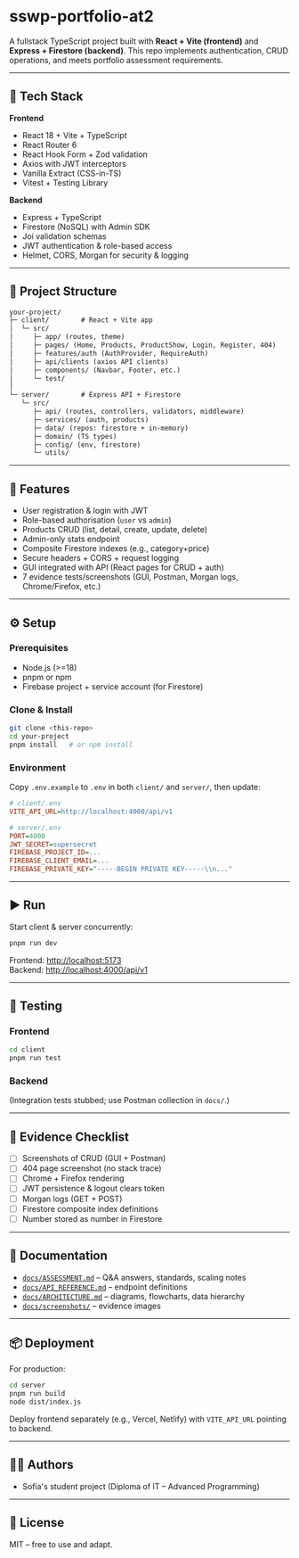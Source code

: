 # sswp-portfolio-at2


A fullstack TypeScript project built with **React + Vite (frontend)** and **Express + Firestore (backend)**. This repo implements authentication, CRUD operations, and meets portfolio assessment requirements.

---

## 🚀 Tech Stack

**Frontend**  
- React 18 + Vite + TypeScript  
- React Router 6  
- React Hook Form + Zod validation  
- Axios with JWT interceptors  
- Vanilla Extract (CSS-in-TS)  
- Vitest + Testing Library

**Backend**  
- Express + TypeScript  
- Firestore (NoSQL) with Admin SDK  
- Joi validation schemas  
- JWT authentication & role-based access  
- Helmet, CORS, Morgan for security & logging  

---

## 📂 Project Structure

```txt
your-project/
├─ client/        # React + Vite app
│  └─ src/
│     ├─ app/ (routes, theme)
│     ├─ pages/ (Home, Products, ProductShow, Login, Register, 404)
│     ├─ features/auth (AuthProvider, RequireAuth)
│     ├─ api/clients (axios API clients)
│     ├─ components/ (Navbar, Footer, etc.)
│     └─ test/
│
└─ server/        # Express API + Firestore
   └─ src/
      ├─ api/ (routes, controllers, validators, middleware)
      ├─ services/ (auth, products)
      ├─ data/ (repos: firestore + in-memory)
      ├─ domain/ (TS types)
      ├─ config/ (env, firestore)
      └─ utils/
```

---

## 🔑 Features
- User registration & login with JWT
- Role-based authorisation (`user` vs `admin`)
- Products CRUD (list, detail, create, update, delete)
- Admin-only stats endpoint
- Composite Firestore indexes (e.g., category+price)
- Secure headers + CORS + request logging
- GUI integrated with API (React pages for CRUD + auth)
- 7 evidence tests/screenshots (GUI, Postman, Morgan logs, Chrome/Firefox, etc.)

---

## ⚙️ Setup

### Prerequisites
- Node.js (>=18)
- pnpm or npm
- Firebase project + service account (for Firestore)

### Clone & Install
```bash
git clone <this-repo>
cd your-project
pnpm install   # or npm install
```

### Environment
Copy `.env.example` to `.env` in both `client/` and `server/`, then update:

```ini
# client/.env
VITE_API_URL=http://localhost:4000/api/v1

# server/.env
PORT=4000
JWT_SECRET=supersecret
FIREBASE_PROJECT_ID=...
FIREBASE_CLIENT_EMAIL=...
FIREBASE_PRIVATE_KEY="-----BEGIN PRIVATE KEY-----\\n..."
```

---

## ▶️ Run

Start client & server concurrently:
```bash
pnpm run dev
```

Frontend: <http://localhost:5173>  
Backend: <http://localhost:4000/api/v1>

---

## 🧪 Testing

### Frontend
```bash
cd client
pnpm run test
```

### Backend
(Integration tests stubbed; use Postman collection in `docs/`.)

---

## 📸 Evidence Checklist
- [ ] Screenshots of CRUD (GUI + Postman)
- [ ] 404 page screenshot (no stack trace)
- [ ] Chrome + Firefox rendering
- [ ] JWT persistence & logout clears token
- [ ] Morgan logs (GET + POST)
- [ ] Firestore composite index definitions
- [ ] Number stored as number in Firestore

---

## 📖 Documentation
- [`docs/ASSESSMENT.md`](./docs/ASSESSMENT.md) – Q&A answers, standards, scaling notes
- [`docs/API_REFERENCE.md`](./docs/API_REFERENCE.md) – endpoint definitions
- [`docs/ARCHITECTURE.md`](./docs/ARCHITECTURE.md) – diagrams, flowcharts, data hierarchy
- [`docs/screenshots/`](./docs/screenshots/) – evidence images

---

## 📦 Deployment
For production:
```bash
cd server
pnpm run build
node dist/index.js
```
Deploy frontend separately (e.g., Vercel, Netlify) with `VITE_API_URL` pointing to backend.

---

## 👩‍💻 Authors
- Sofia's student project (Diploma of IT – Advanced Programming)

---

## 📝 License
MIT – free to use and adapt.

